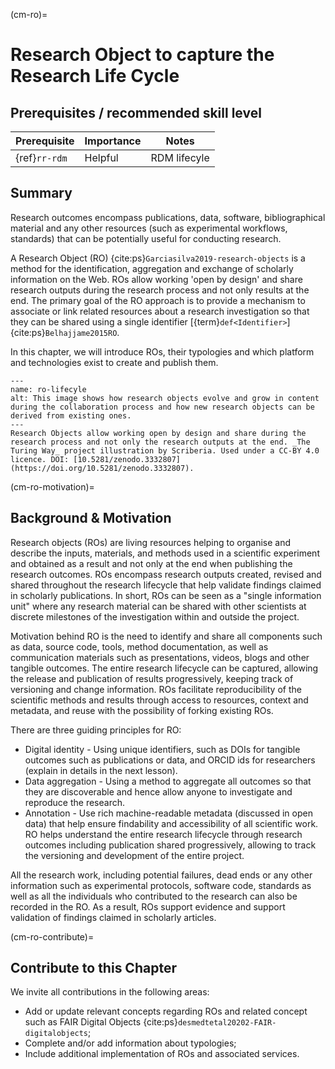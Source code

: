 (cm-ro)=
# Research Object to capture the Research Life Cycle

## Prerequisites / recommended skill level
| Prerequisite |  Importance  | Notes        |
| ---------------- |------------------ |--------------|
| {ref}`rr-rdm` | Helpful | RDM lifecyle |

## Summary
Research outcomes encompass publications, data, software, bibliographical material and any other resources (such as experimental workflows, standards) that can be potentially useful for conducting research.

A Research Object (RO) {cite:ps}`Garciasilva2019-research-objects` is a method for the identification, aggregation and exchange of scholarly information on the Web. 
ROs allow working 'open by design' and share research outputs during the research process and not only results at the end.
The primary goal of the RO approach is to provide a mechanism to associate or link related resources about a research investigation so that they can be shared using a single identifier [{term}`def<Identifier>`] {cite:ps}`Belhajjame2015RO`.

In this chapter, we will introduce ROs, their typologies and which platform and technologies exist to create and publish them.

```{figure} ../figures/research-object.jpg
---
name: ro-lifecyle
alt: This image shows how research objects evolve and grow in content during the collaboration process and how new research objects can be derived from existing ones.
---
Research Objects allow working open by design and share during the research process and not only the research outputs at the end. _The Turing Way_ project illustration by Scriberia. Used under a CC-BY 4.0 licence. DOI: [10.5281/zenodo.3332807](https://doi.org/10.5281/zenodo.3332807).
```

(cm-ro-motivation)=
## Background & Motivation

Research objects (ROs) are living resources helping to organise and describe the inputs, materials, and methods used in a scientific experiment and obtained as a result and not only at the end when publishing the research outcomes. 
ROs encompass research outputs created, revised and shared throughout the research lifecycle that help validate findings claimed in scholarly publications.
In short, ROs can be seen as a "single information unit" where any research material can be shared with other scientists at discrete milestones of the investigation within and outside the project.

Motivation behind RO is the need to identify and share all components such as data, source code, tools, method documentation, as well as communication materials such as presentations, videos, blogs and other tangible outcomes. 
The entire research lifecycle can be captured, allowing the release and publication of results progressively, keeping track of versioning and change information. 
ROs facilitate reproducibility of the scientific methods and results through access to resources, context and metadata, and reuse with the possibility of forking existing ROs. 

There are three guiding principles for RO:
- Digital identity - Using unique identifiers, such as DOIs for tangible outcomes such as publications or data, and ORCID ids for researchers (explain in details in the next lesson).
- Data aggregation - Using a method to aggregate all outcomes so that they are discoverable and hence allow anyone to investigate and reproduce the research.
- Annotation - Use rich machine-readable metadata (discussed in open data) that help ensure findability and accessibility of all scientific work.
RO helps understand the entire research lifecycle through research outcomes including publication shared progressively, allowing to track the versioning and development of the entire project.

All the research work, including potential failures, dead ends or any other information such as experimental protocols, software code, standards as well as all the individuals who contributed to the research can also be recorded in the RO. 
As a result, ROs support evidence and support validation of findings claimed in scholarly articles.

(cm-ro-contribute)=
## Contribute to this Chapter
We invite all contributions in the following areas:
- Add or update relevant concepts regarding ROs and related concept such as FAIR Digital Objects {cite:ps}`desmedtetal20202-FAIR-digitalobjects`;
- Complete and/or add information about typologies;
- Include additional implementation of ROs and associated services.
